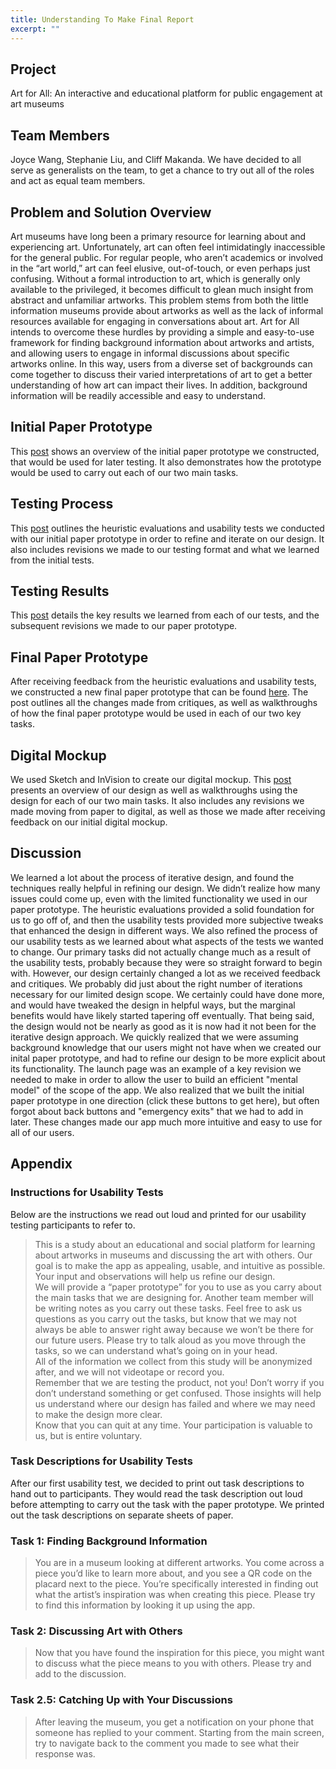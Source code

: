 ```yaml
---
title: Understanding To Make Final Report
excerpt: ""
---
```


## Project
Art for All: An interactive and educational platform for public engagement at art museums

## Team Members
Joyce Wang, Stephanie Liu, and Cliff Makanda. We have decided to all serve as generalists on the team, to get a chance to try out all of the roles and act as equal team members. 

## Problem and Solution Overview
Art museums have long been a primary resource for learning about and experiencing art. Unfortunately, art can often feel intimidatingly inaccessible for the general public. For regular people, who aren’t academics or involved in the “art world,” art can feel elusive, out-of-touch, or even perhaps just confusing. Without a formal introduction to art, which is generally only available to the privileged, it becomes difficult to glean much insight from abstract and unfamiliar artworks. This problem stems from both the little information museums provide about artworks as well as the lack of informal resources available for engaging in conversations about art. Art for All intends to overcome these hurdles by providing a simple and easy-to-use framework for finding background information about artworks and artists, and allowing users to engage in informal discussions about specific artworks online. In this way, users from a diverse set of backgrounds can come together to discuss their varied interpretations of art to get a better understanding of how art can impact their lives. In addition, background information will be readily accessible and easy to understand.

## Initial Paper Prototype
This [post](../paper-prototype) shows an overview of the initial paper prototype we constructed, that would be used for later testing. It also demonstrates how the prototype would be used to carry out each of our two main tasks. 

## Testing Process 
This [post](../testing-process) outlines the heuristic evaluations and usability tests we conducted with our initial paper prototype in order to refine and iterate on our design. It also includes revisions we made to our testing format and what we learned from the initial tests.
 
## Testing Results
This [post](../testing-results) details the key results we learned from each of our tests, and the subsequent revisions we made to our paper prototype.

## Final Paper Prototype
After receiving feedback from the heuristic evaluations and usability tests, we constructed a new final paper prototype that can be found [here](../final-paper-prototype). The post outlines all the changes made from critiques, as well as walkthroughs of how the final paper prototype would be used in each of our two key tasks. 

## Digital Mockup
We used Sketch and InVision to create our digital mockup. This [post](../final-digital-mock-up) presents an overview of our design as well as walkthroughs using the design for each of our two main tasks. It also includes any revisions we made moving from paper to digital, as well as those we made after receiving feedback on our initial digital mockup. 

## Discussion
We learned a lot about the process of iterative design, and found the techniques really helpful in refining our design. We didn’t realize how many issues could come up, even with the limited functionality we used in our paper prototype. The heuristic evaluations provided a solid foundation for us to go off of, and then the usability tests provided more subjective tweaks that enhanced the design in different ways. We also refined the process of our usability tests as we learned about what aspects of the tests we wanted to change. Our primary tasks did not actually change much as a result of the usability tests, probably because they were so straight forward to begin with. However, our design certainly changed a lot as we received feedback and critiques. We probably did just about the right number of iterations necessary for our limited design scope. We certainly could have done more, and would have tweaked the design in helpful ways, but the marginal benefits would have likely started tapering off eventually. That being said, the design would not be nearly as good as it is now had it not been for the iterative design approach. We quickly realized that we were assuming background knowledge that our users might not have when we created our inital paper prototype, and had to refine our design to be more explicit about its functionality. The launch page was an example of a key revision we needed to make in order to allow the user to build an efficient "mental model" of the scope of the app. We also realized that we built the initial paper prototype in one direction (click these buttons to get here), but often forgot about back buttons and "emergency exits" that we had to add in later. These changes made our app much more intuitive and easy to use for all of our users.

## Appendix

### Instructions for Usability Tests
Below are the instructions we read out loud and printed for our usability testing participants to refer to. 

> This is a study about an educational and social platform for learning about artworks in museums and discussing the art with others. Our goal is to make the app as appealing, usable, and intuitive as possible. Your input and observations will help us refine our design.  
> We will provide a “paper prototype” for you to use as you carry about the main tasks that we are designing for. Another team member will be writing notes as you carry out these tasks. Feel free to ask us questions as you carry out the tasks, but know that we may not always be able to answer right away because we won’t be there for our future users. Please try to talk aloud as you move through the tasks, so we can understand what’s going on in your head.  
> All of the information we collect from this study will be anonymized after, and we will not videotape or record you.  
> Remember that we are testing the product, not you! Don’t worry if you don’t understand something or get confused. Those insights will help us understand where our design has failed and where we may need to make the design more clear.  
> Know that you can quit at any time. Your participation is valuable to us, but is entire voluntary.  

### Task Descriptions for Usability Tests

After our first usability test, we decided to print out task descriptions to hand out to participants. They would read the task description out loud before attempting to carry out the task with the paper prototype. We printed out the task descriptions on separate sheets of paper. 

### Task 1: Finding Background Information
> You are in a museum looking at different artworks. You come across a piece you’d like to learn more about, and you see a QR code on the placard next to the piece. You’re specifically interested in finding out what the artist’s inspiration was when creating this piece. Please try to find this information by looking it up using the app. 

### Task 2: Discussing Art with Others
> Now that you have found the inspiration for this piece, you might want to discuss what the piece means to you with others. Please try and add to the discussion.

### Task 2.5: Catching Up with Your Discussions
> After leaving the museum, you get a notification on your phone that someone has replied to your comment. Starting from the main screen, try to navigate back to the comment you made to see what their response was.


